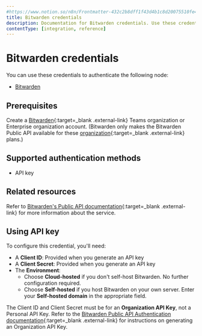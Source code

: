 ```yaml
---
#https://www.notion.so/n8n/Frontmatter-432c2b8dff1f43d4b1c8d20075510fe4
title: Bitwarden credentials
description: Documentation for Bitwarden credentials. Use these credentials to authenticate Bitwarden in n8n, a workflow automation platform.
contentType: [integration, reference]
---
```


# Bitwarden credentials

You can use these credentials to authenticate the following node:

- [Bitwarden](/integrations/builtin/app-nodes/n8n-nodes-base.bitwarden/)

## Prerequisites

Create a [Bitwarden](https://vault.bitwarden.com/#/register?org=teams){:target=_blank .external-link} Teams organization or Enterprise organization account. (Bitwarden only makes the Bitwarden Public API available for these [organization](https://bitwarden.com/help/about-organizations/){:target=_blank .external-link} plans.)

## Supported authentication methods

- API key

## Related resources

Refer to [Bitwarden's Public API documentation](https://bitwarden.com/help/public-api/){:target=_blank .external-link} for more information about the service.

## Using API key

To configure this credential, you'll need:

- A **Client ID**: Provided when you generate an API key
- A **Client Secret**: Provided when you generate an API key
- The **Environment**:
    - Choose **Cloud-hosted** if you don't self-host Bitwarden. No further configuration required.
    - Choose **Self-hosted** if you host Bitwarden on your own server. Enter your **Self-hosted domain** in the appropriate field.

The Client ID and Client Secret must be for an **Organization API Key**, not a Personal API Key. Refer to the [Bitwarden Public API Authentication documentation](https://bitwarden.com/help/public-api/#authentication){:target=_blank .external-link} for instructions on generating an Organization API Key.

